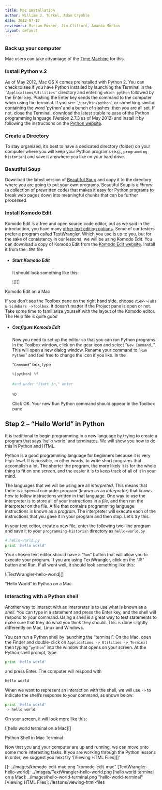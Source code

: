 ```yaml
---
title: Mac Installation
author: William J. Turkel, Adam Crymble
date: 2012-07-17
reviewers: Miriam Posner, Jim Clifford, Amanda Morton
layout: default
---
```


### Back up your computer

Mac users can take advantage of the [Time Machine][] for this.

### Install Python v.2

As of May 2012, Mac OS X comes preinstalled with Python 2. You can check
to see if you have Python installed by launching the Terminal in the
`‘Applications/Utilities’` directory and entering `which python`
followed by the Enter key. Pushing the Enter key sends the command to
the computer when using the terminal. If you see `‘/usr/bin/python’` or
something similar containing the word ‘python’ and a bunch of slashes,
then you are all set. If not, close the Terminal, download the latest
stable release of the Python programming language (Version 2.7.3 as of
May 2012) and install it by following the instructions on the [Python
website][].

### Create a Directory

To stay organized, it’s best to have a dedicated directory (folder) on
your computer where you will keep your Python programs (e.g.,
`programming-historian`) and save it anywhere you like on your hard
drive.

### Beautiful Soup

Download the latest version of [Beautiful Soup][] and copy it to the
directory where you are going to put your own programs. Beautiful Soup
is a *library* (a collection of prewritten code) that makes it easy for
Python programs to break web pages down into meaningful chunks that can
be further processed.

### Install Komodo Edit

Komodo Edit is a free and open source code editor, but as we said in the
introduction, you have many [other text editing options][]. Some of our
testers prefer a program called [TextWrangler][]. Which you use is up to
you, but for the sake of consistency in our lessons, we will be using
Komodo Edit. You can download a copy of Komodo Edit from the [Komodo
Edit website][]. Install it from the `.DMG` file

-   ##### Start Komodo Edit

    It should look something like this:

    ![][]

Komodo Edit on a Mac

If you don’t see the Toolbox pane on the right hand side, choose
`View->Tabs & Sidebars ->Toolbox`. It doesn’t matter if the Project pane
is open or not. Take some time to familiarize yourself with the layout
of the Komodo editor. The Help file is quite good

-   ##### Configure Komodo Edit

    Now you need to set up the editor so that you can run Python
    programs. In the Toolbox window, click on the gear icon and select
    “`New Command…`“. This will open a new dialog window. Rename your
    command to “`Run Python`” and feel free to change the icon if you
    like. In the

    “`Command`” box, type

    ``` python
    %(python) %f

    #and under "Start in," enter

    %D
    ```

    Click OK. Your new Run Python command should appear in the Toolbox
    pane

Step 2 – “Hello World” in Python
--------------------------------

It is traditional to begin programming in a new language by trying to
create a program that says ‘hello world’ and terminates. We will show
you how to do this in Python and HTML.

Python is a good programming language for beginners because it is very
*high-level*. It is possible, in other words, to write short programs
that accomplish a lot. The shorter the program, the more likely it is
for the whole thing to fit on one screen, and the easier it is to keep
track of all of it in your mind.

The languages that we will be using are all *interpreted*. This means
that there is a special computer program (known as an *interpreter*)
that knows how to follow instructions written in that language. One way
to use the interpreter is to store all of your instructions in a *file*,
and then run the interpreter on the file. A file that contains
programming language instructions is known as a *program*. The
interpreter will execute each of the instructions that you gave it in
your program and then stop. Let’s try this.

In your text editor, create a new file, enter the following two-line
program and save it to your `programming-historian` directory as
`hello-world.py`

``` python
# hello-world.py
print 'hello world'
```

Your chosen text editor should have a “`Run`” button that will allow you
to execute your program. If you are using TextWrangler, click on the
“\#!” button and Run. If all went well, it should look something like
this:

![TextWrangler-hello-world][]

“Hello World” in Python on a Mac

### Interacting with a Python shell

Another way to interact with an interpreter is to use what is known as a
*shell*. You can type in a statement and press the Enter key, and the
shell will respond to your command. Using a shell is a great way to test
statements to make sure that they do what you think they should. This is
done slightly differently on Mac, Linux and Windows.

You can run a Python shell by launching the “terminal”. On the Mac, open
the Finder and double-click on `Applications -> Utilities -> Terminal`
then typing “`python`” into the window that opens on your screen. At the
Python shell prompt, type

``` python
print 'hello world'
```

and press Enter. The computer will respond with

``` python
hello world
```

When we want to represent an interaction with the shell, we will use
`->` to indicate the shell’s response to your command, as shown below:

``` python
print 'hello world'
-> hello world
```

On your screen, it will look more like this:

![hello world terminal on a Mac][]

Python Shell in Mac Terminal

Now that you and your computer are up and running, we can move onto some
more interesting tasks. If you are working through the Python lessons in
order, we suggest you next try ‘[Viewing HTML Files][]‘

  [Time Machine]: http://support.apple.com/kb/ht1427
  [Python website]: http://www.python.org/
  [Beautiful Soup]: http://www.crummy.com/software/BeautifulSoup/
  [other text editing options]: http://wiki.python.org/moin/PythonEditors/
  [TextWrangler]: http://www.barebones.com/products/textwrangler/
  [Komodo Edit website]: http://www.activestate.com/komodo-edit
  []: ../images/komodo-edit-mac.png "komodo-edit-mac"
  [TextWrangler-hello-world]: ../images/TextWrangler-hello-world.png
  [hello world terminal on a Mac]: ../images/hello-world-terminal.png
    "hello-world-terminal"
  [Viewing HTML Files]: /lessons/viewing-html-files
